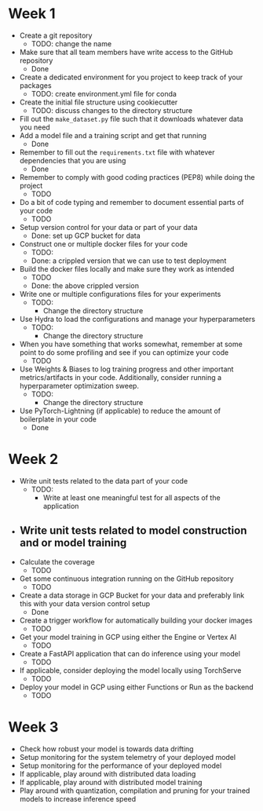 # Week 1
- Create a git repository
  - TODO: change the name
- Make sure that all team members have write access to the GitHub repository
  - Done
- Create a dedicated environment for you project to keep track of your packages
  - TODO: create environment.yml file for conda
- Create the initial file structure using cookiecutter
  - TODO: discuss changes to the directory structure
- Fill out the `make_dataset.py` file such that it downloads whatever data you need
- Add a model file and a training script and get that running
  - Done
- Remember to fill out the `requirements.txt` file with whatever dependencies that you are using
  - Done
- Remember to comply with good coding practices (PEP8) while doing the project
  - TODO
- Do a bit of code typing and remember to document essential parts of your code
  - TODO
- Setup version control for your data or part of your data
  - Done: set up GCP bucket for data
- Construct one or multiple docker files for your code
  - TODO:
  - Done: a crippled version that we can use to test deployment
- Build the docker files locally and make sure they work as intended
  - TODO
  - Done: the above crippled version
- Write one or multiple configurations files for your experiments
  - TODO:
    - Change the directory structure
- Use Hydra to load the configurations and manage your hyperparameters
  - TODO:
    - Change the directory structure
- When you have something that works somewhat, remember at some point to do some profiling and see if you can optimize your code
  - TODO
- Use Weights & Biases to log training progress and other important metrics/artifacts in your code. Additionally, consider running a hyperparameter optimization sweep.
  - TODO:
    - Change the directory structure
- Use PyTorch-Lightning (if applicable) to reduce the amount of boilerplate in your code
  - Done

# Week 2
- Write unit tests related to the data part of your code
  - TODO:
    - Write at least one meaningful test for all aspects of the application
- Write unit tests related to model construction and or model training
  - 
- Calculate the coverage
  - TODO
- Get some continuous integration running on the GitHub repository
  - TODO
- Create a data storage in GCP Bucket for your data and preferably link this with your data version control setup
  - Done
- Create a trigger workflow for automatically building your docker images
  - TODO
- Get your model training in GCP using either the Engine or Vertex AI
  - TODO
- Create a FastAPI application that can do inference using your model
  - TODO
- If applicable, consider deploying the model locally using TorchServe
  - TODO
- Deploy your model in GCP using either Functions or Run as the backend
  - TODO

# Week 3
- Check how robust your model is towards data drifting
- Setup monitoring for the system telemetry of your deployed model
- Setup monitoring for the performance of your deployed model
- If applicable, play around with distributed data loading
- If applicable, play around with distributed model training
- Play around with quantization, compilation and pruning for your trained models to increase inference speed
